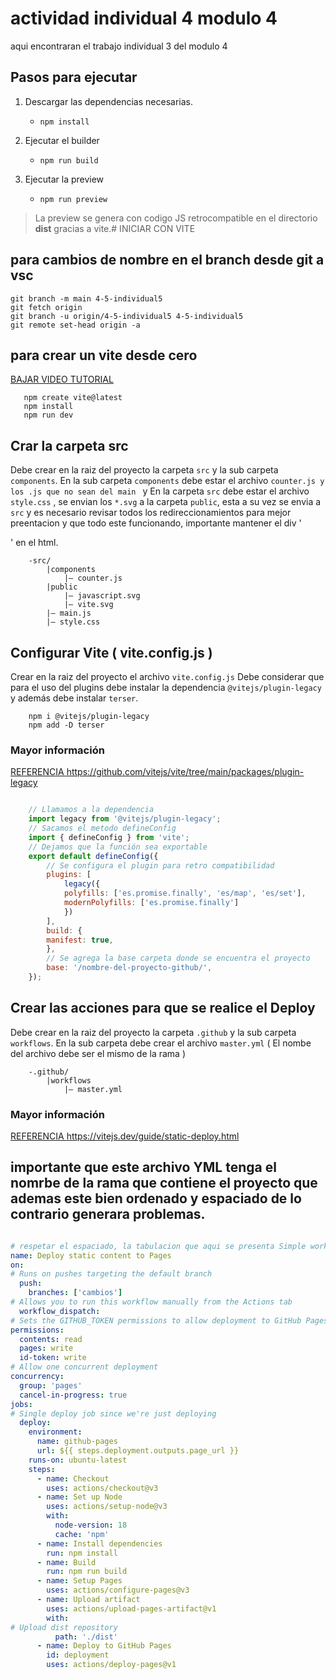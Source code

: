 # actividad individual 4 modulo 4

aqui encontraran el trabajo individual 3 del modulo 4

## Pasos para ejecutar

 1. Descargar las dependencias necesarias.
	 - `npm install`
	 
 2. Ejecutar el builder
	- `npm run build`
 3. Ejecutar la preview
	- `npm run preview`

> La preview se genera con codigo JS retrocompatible en el directorio **dist** gracias a vite.# INICIAR CON VITE

## para cambios de nombre en el branch desde git a vsc 

```
git branch -m main 4-5-individual5
git fetch origin
git branch -u origin/4-5-individual5 4-5-individual5
git remote set-head origin -a
```

## para crear un vite desde cero
[ BAJAR VIDEO TUTORIAL ](https://drive.google.com/file/d/1josdj7yrJVu3c5eR0SLWAPdlveBm0ndO/view?usp=sharing)

```git
   npm create vite@latest
   npm install
   npm run dev
```
## Crar la carpeta src

Debe crear en la raiz del proyecto la carpeta `src` y la sub carpeta `components`. En la sub carpeta `components` debe estar el archivo `counter.js y los .js que no sean del main ` y En la carpeta `src` debe estar el archivo `style.css` , se envian los `*.svg` a la carpeta `public`, esta a su vez se envia a  `src` y es necesario revisar todos los redireccionamientos para mejor preentacion y que todo este funcionando, importante mantener el div '<div id="app"></div>' en el html.
~~~
	-src/
        |components
            |– counter.js
        |public
            |– javascript.svg
            |– vite.svg
        |– main.js
        |– style.css
~~~

## Configurar Vite ( vite.config.js )

Crear en la raiz del proyecto el archivo `vite.config.js`
Debe considerar que para el uso del plugins debe instalar la dependencia `@vitejs/plugin-legacy` y además debe instalar `terser`.

```git
    npm i @vitejs/plugin-legacy
    npm add -D terser
```  
### Mayor información

[ REFERENCIA https://github.com/vitejs/vite/tree/main/packages/plugin-legacy ](https://github.com/vitejs/vite/tree/main/packages/plugin-legacy)

```javascript

    // Llamamos a la dependencia
    import legacy from '@vitejs/plugin-legacy';
    // Sacamos el metodo defineConfig
    import { defineConfig } from 'vite';
    // Dejamos que la función sea exportable
    export default defineConfig({
        // Se configura el plugin para retro compatibilidad
        plugins: [
            legacy({
            polyfills: ['es.promise.finally', 'es/map', 'es/set'],
            modernPolyfills: ['es.promise.finally']
            })
        ],
        build: {
		manifest: true,
	    },
        // Se agrega la base carpeta donde se encuentra el proyecto
        base: '/nombre-del-proyecto-github/',
    });

```

## Crear las acciones para que se realice el Deploy

Debe crear en la raiz del proyecto la carpeta `.github` y la sub carpeta `workflows`. En la sub carpeta debe crear el archivo `master.yml` ( El nombe del archivo debe ser el mismo de la rama )

~~~
	-.github/
        |workflows
            |– master.yml       
~~~

### Mayor información

[ REFERENCIA https://vitejs.dev/guide/static-deploy.html ](https://vitejs.dev/guide/static-deploy.html)
## importante que este archivo YML tenga el nomrbe de la rama que contiene el proyecto que ademas este bien ordenado y espaciado de lo contrario generara problemas.
```yml

# respetar el espaciado, la tabulacion que aqui se presenta Simple workflow for deploying static content to GitHub Pages
name: Deploy static content to Pages
on:
# Runs on pushes targeting the default branch
  push:
    branches: ['cambios']
# Allows you to run this workflow manually from the Actions tab
  workflow_dispatch:
# Sets the GITHUB_TOKEN permissions to allow deployment to GitHub Pages
permissions:
  contents: read
  pages: write
  id-token: write
# Allow one concurrent deployment
concurrency:
  group: 'pages'
  cancel-in-progress: true
jobs:
# Single deploy job since we're just deploying
  deploy:
    environment:
      name: github-pages
      url: ${{ steps.deployment.outputs.page_url }}
    runs-on: ubuntu-latest
    steps:
      - name: Checkout
        uses: actions/checkout@v3
      - name: Set up Node
        uses: actions/setup-node@v3
        with:
          node-version: 18
          cache: 'npm'
      - name: Install dependencies
        run: npm install
      - name: Build
        run: npm run build
      - name: Setup Pages
        uses: actions/configure-pages@v3
      - name: Upload artifact
        uses: actions/upload-pages-artifact@v1
        with:
# Upload dist repository
          path: './dist'
      - name: Deploy to GitHub Pages
        id: deployment
        uses: actions/deploy-pages@v1

```

